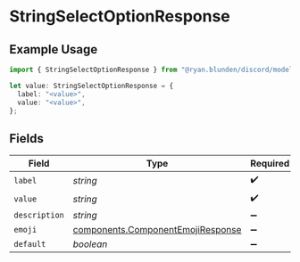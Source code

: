 # StringSelectOptionResponse

## Example Usage

```typescript
import { StringSelectOptionResponse } from "@ryan.blunden/discord/models/components";

let value: StringSelectOptionResponse = {
  label: "<value>",
  value: "<value>",
};
```

## Fields

| Field                                                                                  | Type                                                                                   | Required                                                                               | Description                                                                            |
| -------------------------------------------------------------------------------------- | -------------------------------------------------------------------------------------- | -------------------------------------------------------------------------------------- | -------------------------------------------------------------------------------------- |
| `label`                                                                                | *string*                                                                               | :heavy_check_mark:                                                                     | N/A                                                                                    |
| `value`                                                                                | *string*                                                                               | :heavy_check_mark:                                                                     | N/A                                                                                    |
| `description`                                                                          | *string*                                                                               | :heavy_minus_sign:                                                                     | N/A                                                                                    |
| `emoji`                                                                                | [components.ComponentEmojiResponse](../../models/components/componentemojiresponse.md) | :heavy_minus_sign:                                                                     | N/A                                                                                    |
| `default`                                                                              | *boolean*                                                                              | :heavy_minus_sign:                                                                     | N/A                                                                                    |